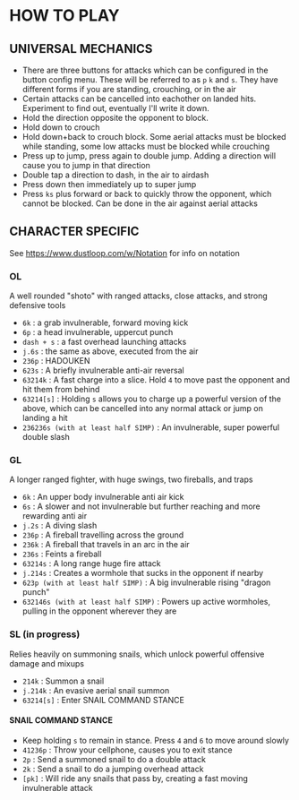 # HOW TO PLAY

## UNIVERSAL MECHANICS
- There are three buttons for attacks which can be configured in the button config menu.  These will be referred to as `p` `k` and `s`.  They have different forms if you are standing, crouching, or in the air
- Certain attacks can be cancelled into eachother on landed hits.  Experiment to find out, eventually I'll write it down.
- Hold the direction opposite the opponent to block.
- Hold down to crouch 
- Hold down+back to crouch block.  Some aerial attacks must be blocked while standing, some low attacks must be blocked while crouching
- Press up to jump, press again to double jump.  Adding a direction will cause you to jump in that direction
- Double tap a direction to dash, in the air to airdash
- Press down then immediately up to super jump
- Press `ks` plus forward or back to quickly throw the opponent, which cannot be blocked.  Can be done in the air against aerial attacks

## CHARACTER SPECIFIC
See https://www.dustloop.com/w/Notation for info on notation

### OL
A well rounded "shoto" with ranged attacks, close attacks, and strong defensive tools

- `6k` : a grab invulnerable, forward moving kick
- `6p` : a head invulnerable, uppercut punch
- `dash + s` : a fast overhead launching attacks
- `j.6s` : the same as above, executed from the air
- `236p` : HADOUKEN
- `623s` : A briefly invulnerable anti-air reversal
- `63214k` : A fast charge into a slice.  Hold `4` to move past the opponent and hit them from behind
- `63214[s]` : Holding `s` allows you to charge up a powerful version of the above, which can be cancelled into any normal attack or jump on landing a hit
- `236236s (with at least half SIMP)` :  An invulnerable, super powerful double slash

### GL
A longer ranged fighter, with huge swings, two fireballs, and traps

- `6k` : An upper body invulnerable anti air kick
- `6s` : A slower and not invulnerable but further reaching and more rewarding anti air
- `j.2s` : A diving slash
- `236p` : A fireball travelling across the ground
- `236k` : A fireball that travels in an arc in the air
- `236s` : Feints a fireball
- `63214s` : A long range huge fire attack
- `j.214s` : Creates a wormhole that sucks in the opponent if nearby
- `623p (with at least half SIMP)` : A big invulnerable rising "dragon punch"
- `632146s (with at least half SIMP)` : Powers up active wormholes, pulling in the opponent wherever they are

### SL (in progress)
Relies heavily on summoning snails, which unlock powerful offensive damage and mixups

- `214k` : Summon a snail
- `j.214k` : An evasive aerial snail summon
- `63214[s]` : Enter SNAIL COMMAND STANCE
#### SNAIL COMMAND STANCE
- Keep holding `s` to remain in stance.  Press `4` and `6` to move around slowly
- `41236p` : Throw your cellphone, causes you to exit stance
- `2p` : Send a summoned snail to do a double attack
- `2k` : Send a snail to do a jumping overhead attack
- `[pk]` : Will ride any snails that pass by, creating a fast moving invulnerable attack

